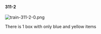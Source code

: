 #### 311-2
![train-311-2-0.png](https://github.com/lil-lab/nlvr/raw/master/nlvr/train/images/30/train-311-2-0.png "train-311-2-0.png")

There is 1 box with only blue and yellow items
